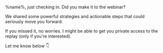 %name%, just checking in\. Did you make it to the webinar\?

We shared some powerful strategies and actionable steps that could seriously move you forward\.

If you missed it\, no worries\. I might be able to get you private access to the replay \(only if you're
interested\)\.

Let me know below 👇
